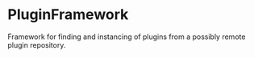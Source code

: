 PluginFramework
===============

Framework for finding and instancing of plugins from a possibly remote plugin repository.
